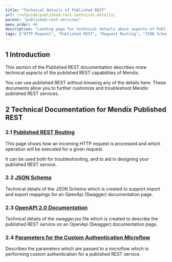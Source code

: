 ```yaml
---
title: "Technical Details of Published REST"
url: /refguide/published-rest-technical-details/
parent: "published-rest-services"
menu_order: 40
description: "Landing page for technical details about aspects of Published REST"
tags: ["HTTP Request", "Published REST", "Request Routing", "JSON Schema", "Swagger", "OpenApi", "Documentation", "custom authentication"]
---
```


## 1 Introduction

This section of the Published REST documentation describes more technical aspects of the published REST capabilities of Mendix.

You can use published REST without knowing any of the details here. These documents allow you to further customize and troubleshoot Mendix published REST services.

## 2 Technical Documentation for Mendix Published REST

### 2.1 [Published REST Routing](published-rest-routing)

This page shows how an incoming HTTP request is processed and which operation will be executed for a given request.

It can be used both for troubleshooting, and to aid in designing your published REST service.

### 2.2 [JSON Schema](published-rest-service-json-schema)

Technical details of the JSON Schema which is created to support import and export mappings for an OpenApi (Swagger) documentation page.

### 2.3 [OpenAPI 2.0 Documentation](open-api)

Technical details of the *swagger.jso* file which is created to describe the published REST service on an OpenApi (Swagger) documentation page.

### 2.4 [Parameters for the Custom Authentication Microflow](published-rest-authentication-parameter)

Describes the parameters which are passed to a microflow which is performing custom authentication for a published REST service.

